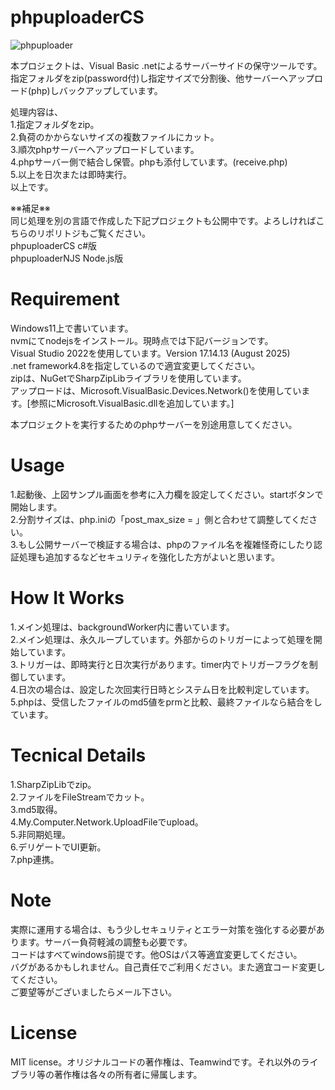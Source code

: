 # phpuploaderCS

![phpuploader](http://teamwind.serveblog.net/github/phpuploader/phpuploader.jpg)

本プロジェクトは、Visual Basic .netによるサーバーサイドの保守ツールです。  
指定フォルダをzip(password付)し指定サイズで分割後、他サーバーへアップロード(php)しバックアップしています。  
  
処理内容は、  
1.指定フォルダをzip。  
2.負荷のかからないサイズの複数ファイルにカット。  
3.順次phpサーバーへアップロードしています。  
4.phpサーバー側で結合し保管。phpも添付しています。(receive.php)  
5.以上を日次または即時実行。  
以上です。  
  
※※補足※※  
同じ処理を別の言語で作成した下記プロジェクトも公開中です。よろしければこちらのリポリトジもご覧ください。  
phpuploaderCS c#版  
phpuploaderNJS Node.js版  
  
# Requirement
  
Windows11上で書いています。  
nvmにてnodejsをインストール。現時点では下記バージョンです。  
Visual Studio 2022を使用しています。Version 17.14.13 (August 2025)  
.net framework4.8を指定しているので適宜変更してください。  
zipは、NuGetでSharpZipLibライブラリを使用しています。  
アップロードは、Microsoft.VisualBasic.Devices.Network()を使用しています。[参照にMicrosoft.VisualBasic.dllを追加しています。]  
  
本プロジェクトを実行するためのphpサーバーを別途用意してください。  
  
# Usage
  
1.起動後、上図サンプル画面を参考に入力欄を設定してください。startボタンで開始します。  
2.分割サイズは、php.iniの「post_max_size = 」側と合わせて調整してください。  
3.もし公開サーバーで検証する場合は、phpのファイル名を複雑怪奇にしたり認証処理も追加するなどセキュリティを強化した方がよいと思います。  
  
# How It Works
  
  1.メイン処理は、backgroundWorker内に書いています。  
  2.メイン処理は、永久ループしています。外部からのトリガーによって処理を開始しています。  
  3.トリガーは、即時実行と日次実行があります。timer内でトリガーフラグを制御しています。    
  4.日次の場合は、設定した次回実行日時とシステム日を比較判定しています。
  5.phpは、受信したファイルのmd5値をprmと比較、最終ファイルなら結合をしています。  

# Tecnical Details
  
1.SharpZipLibでzip。  
2.ファイルをFileStreamでカット。  
3.md5取得。  
4.My.Computer.Network.UploadFileでupload。  
5.非同期処理。  
6.デリゲートでUI更新。  
7.php連携。  
  
# Note
  
実際に運用する場合は、もう少しセキュリティとエラー対策を強化する必要があります。サーバー負荷軽減の調整も必要です。  
コードはすべてwindows前提です。他OSはパス等適宜変更してください。  
バグがあるかもしれません。自己責任でご利用ください。また適宜コード変更してください。  
ご要望等がございましたらメール下さい。  
  
# License
  
MIT license。オリジナルコードの著作権は、Teamwindです。それ以外のライブラリ等の著作権は各々の所有者に帰属します。  


